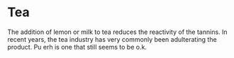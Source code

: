 # Tea

The addition of lemon or milk to tea reduces the reactivity of the tannins. In recent years, the tea industry has very commonly been adulterating the product. Pu erh is one that still seems to be o.k.